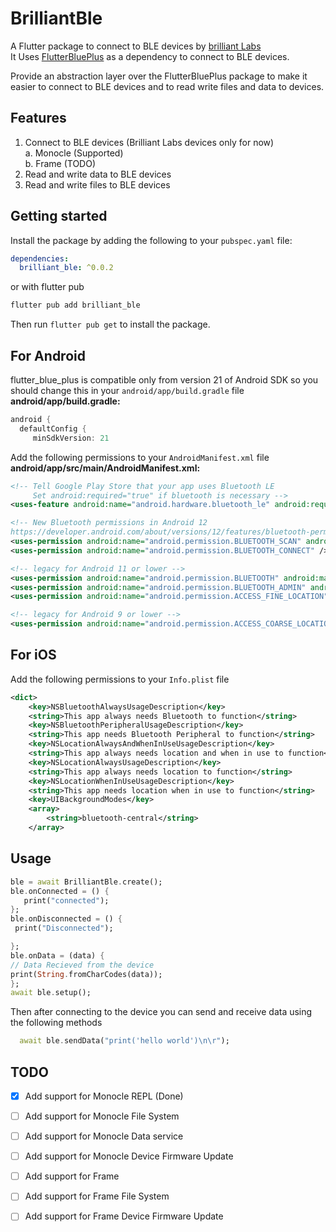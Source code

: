 # BrilliantBle
 A Flutter package to connect to BLE devices by [brilliant Labs](https://brilliant.xyz)\
 It Uses [FlutterBluePlus](https://pub.dev/packages/flutter_blue_plus) as a dependency to connect to BLE devices.

Provide an abstraction layer over the FlutterBluePlus package to make it easier to connect to BLE devices and to read write files and data to devices.

## Features

1. Connect to BLE devices (Brilliant Labs devices only for now)\
   a. Monocle (Supported)\
   b. Frame (TODO)
2. Read and write data to BLE devices
3. Read and write files to BLE devices

## Getting started

Install the package by adding the following to your `pubspec.yaml` file:

```yaml
dependencies:
  brilliant_ble: ^0.0.2
```
or with flutter pub
```bash
flutter pub add brilliant_ble
```

Then run `flutter pub get` to install the package.
## For Android
flutter_blue_plus is compatible only from version 21 of Android SDK so you should change this in your `android/app/build.gradle` file\
__android/app/build.gradle:__
```gradle
android {
  defaultConfig {
     minSdkVersion: 21
```
Add the following permissions to your `AndroidManifest.xml` file\
__android/app/src/main/AndroidManifest.xml:__
```xml
<!-- Tell Google Play Store that your app uses Bluetooth LE
     Set android:required="true" if bluetooth is necessary -->
<uses-feature android:name="android.hardware.bluetooth_le" android:required="false" />

<!-- New Bluetooth permissions in Android 12
https://developer.android.com/about/versions/12/features/bluetooth-permissions -->
<uses-permission android:name="android.permission.BLUETOOTH_SCAN" android:usesPermissionFlags="neverForLocation" />
<uses-permission android:name="android.permission.BLUETOOTH_CONNECT" />

<!-- legacy for Android 11 or lower -->
<uses-permission android:name="android.permission.BLUETOOTH" android:maxSdkVersion="30" />
<uses-permission android:name="android.permission.BLUETOOTH_ADMIN" android:maxSdkVersion="30" />
<uses-permission android:name="android.permission.ACCESS_FINE_LOCATION" android:maxSdkVersion="30"/>

<!-- legacy for Android 9 or lower -->
<uses-permission android:name="android.permission.ACCESS_COARSE_LOCATION" android:maxSdkVersion="28" />
```
## For iOS
Add the following permissions to your `Info.plist` file
```xml
<dict>
    <key>NSBluetoothAlwaysUsageDescription</key>
    <string>This app always needs Bluetooth to function</string>
    <key>NSBluetoothPeripheralUsageDescription</key>
    <string>This app needs Bluetooth Peripheral to function</string>
    <key>NSLocationAlwaysAndWhenInUseUsageDescription</key>
    <string>This app always needs location and when in use to function</string>
    <key>NSLocationAlwaysUsageDescription</key>
    <string>This app always needs location to function</string>
    <key>NSLocationWhenInUseUsageDescription</key>
    <string>This app needs location when in use to function</string>
    <key>UIBackgroundModes</key>
    <array>
        <string>bluetooth-central</string>
    </array>
```

## Usage


```dart
ble = await BrilliantBle.create();
ble.onConnected = () {
   print("connected");
};
ble.onDisconnected = () {
 print("Disconnected");

};
ble.onData = (data) {
// Data Recieved from the device
print(String.fromCharCodes(data));
};
await ble.setup();

```
Then after connecting to the device you can send and receive data using the following methods
```dart
  await ble.sendData("print('hello world')\n\r");
```

## TODO
- [x] Add support for Monocle REPL (Done)
- [ ] Add support for Monocle File System 
- [ ] Add support for Monocle Data service
- [ ] Add support for Monocle Device Firmware Update
- [ ] Add support for Frame
- [ ] Add support for Frame File System
- [ ] Add support for Frame Device Firmware Update



